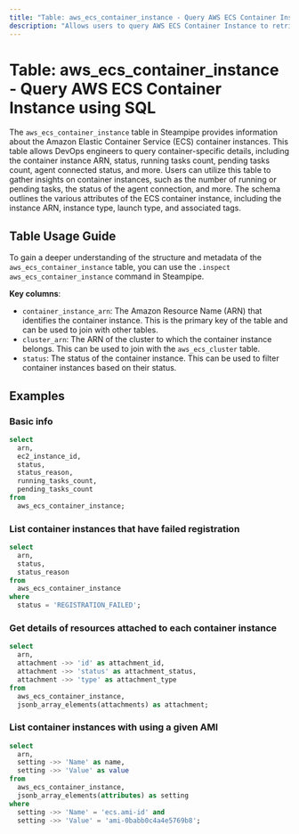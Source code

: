 ```yaml
---
title: "Table: aws_ecs_container_instance - Query AWS ECS Container Instance using SQL"
description: "Allows users to query AWS ECS Container Instance to retrieve data about the Amazon Elastic Container Service (ECS) container instances. This includes information about the container instance ARN, status, running tasks count, pending tasks count, agent connected status, and more."
---
```


# Table: aws_ecs_container_instance - Query AWS ECS Container Instance using SQL

The `aws_ecs_container_instance` table in Steampipe provides information about the Amazon Elastic Container Service (ECS) container instances. This table allows DevOps engineers to query container-specific details, including the container instance ARN, status, running tasks count, pending tasks count, agent connected status, and more. Users can utilize this table to gather insights on container instances, such as the number of running or pending tasks, the status of the agent connection, and more. The schema outlines the various attributes of the ECS container instance, including the instance ARN, instance type, launch type, and associated tags.

## Table Usage Guide

To gain a deeper understanding of the structure and metadata of the `aws_ecs_container_instance` table, you can use the `.inspect aws_ecs_container_instance` command in Steampipe.

**Key columns**:

- `container_instance_arn`: The Amazon Resource Name (ARN) that identifies the container instance. This is the primary key of the table and can be used to join with other tables.
- `cluster_arn`: The ARN of the cluster to which the container instance belongs. This can be used to join with the `aws_ecs_cluster` table.
- `status`: The status of the container instance. This can be used to filter container instances based on their status.

## Examples

### Basic info

```sql
select
  arn,
  ec2_instance_id,
  status,
  status_reason,
  running_tasks_count,
  pending_tasks_count
from
  aws_ecs_container_instance;
```


### List container instances that have failed registration

```sql
select
  arn,
  status,
  status_reason
from
  aws_ecs_container_instance
where
  status = 'REGISTRATION_FAILED';
```


### Get details of resources attached to each container instance

```sql
select
  arn,
  attachment ->> 'id' as attachment_id,
  attachment ->> 'status' as attachment_status,
  attachment ->> 'type' as attachment_type
from
  aws_ecs_container_instance,
  jsonb_array_elements(attachments) as attachment;
```


### List container instances with using a given AMI

```sql
select
  arn,
  setting ->> 'Name' as name,
  setting ->> 'Value' as value
from
  aws_ecs_container_instance,
  jsonb_array_elements(attributes) as setting
where
  setting ->> 'Name' = 'ecs.ami-id' and
  setting ->> 'Value' = 'ami-0babb0c4a4e5769b8';
```
